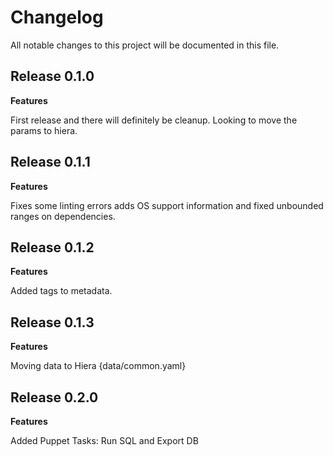 # Changelog

All notable changes to this project will be documented in this file.

## Release 0.1.0

**Features**

First release and there will definitely be cleanup.  Looking to move the params to hiera.

## Release 0.1.1

**Features**

Fixes some linting errors adds OS support information and fixed unbounded ranges on dependencies.

## Release 0.1.2

**Features**

Added tags to metadata.

## Release 0.1.3

**Features**

Moving data to Hiera {data/common.yaml}

## Release 0.2.0

**Features**

Added Puppet Tasks: Run SQL and Export DB